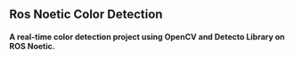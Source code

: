 ## Ros Noetic Color Detection

#### A real-time color detection project using OpenCV and Detecto Library on ROS Noetic.
